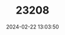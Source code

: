 ---
title: "23208"
category: "Zingel streber"
draft: false
date: 2024-02-22 13:03:50
languages:
  Czech: ["Drsek menší"]
  Romanian: ["Fusar"]
  Slovak: ["Kolok vretenovitý"]
  Croatian: ["Mali vretenac"]
  Hungarian: ["Német bucó"]
  German: ["Streber"]
  Serbian: ["Вретенар мали"]
  Bulgarian: ["Малка вретенарка"]
  Ukrainian: ["Чіп малий"]
  English: ["Danube Streber"]
---